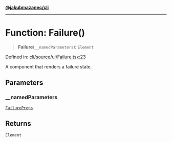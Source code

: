 [**@jakubmazanec/cli**](../README.md)

---

# Function: Failure()

> **Failure**(`__namedParameters`): `Element`

Defined in:
[cli/source/ui/Failure.tsx:23](https://github.com/jakubmazanec/tools/blob/acfa246dbb1035f65efb7fa114167a3cbefca108/packages/cli/source/ui/Failure.tsx#L23)

A component that renders a failure state.

## Parameters

### \_\_namedParameters

[`FailureProps`](../type-aliases/FailureProps.md)

## Returns

`Element`
